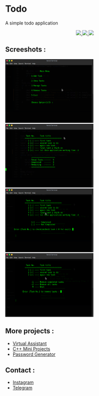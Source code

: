 
# Todo

A simple todo application

<p align="center">
  <a href="https://github.com/vishal2376/todo/issues">
    <img src="https://img.shields.io/github/issues/vishal2376/todo"/> 
  </a> 
  <a href="https://github.com/vishal2376/todo/stargazers">
    <img src="https://img.shields.io/github/stars/vishal2376/todo"/> 
  </a>
    <a href="https://github.com/vishal2376/todo/blob/master/LICENSE">
    <img src="https://img.shields.io/github/license/vishal2376/todo"/> 
  </a>
</p>


## Screeshots :

  <img src="screenshots/main-menu.png" height="200px">
  <img src="screenshots/show.png" height="200px">
  <img src="screenshots/manage-task.png" height="200px">
  <img src="screenshots/remove-task.png" height="200px">
  
## More projects : 
   
  - [Virtual Assistant](https://github.com/vishal2376/virtual-assistant)
  - [C++ Mini Projects](https://github.com/vishal2376/cpp-mini-projects) 
  - [Password Generator](https://github.com/vishal2376/password-generator) 

## Contact :  
  - [Instagram](https://www.instagram.com/vishal_2376/)
  - [Telegram](https://t.me/vishal2376/)
